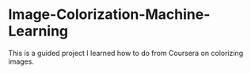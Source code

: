 # Image-Colorization-Machine-Learning
This is a guided project I learned how to do from Coursera on colorizing images.
